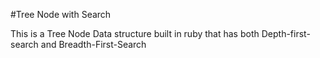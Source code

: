 #Tree Node with Search

This is a Tree Node Data structure built in ruby that has both Depth-first-search and Breadth-First-Search 